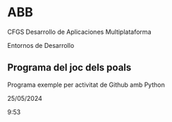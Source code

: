 # ABB

CFGS Desarrollo de Aplicaciones Multiplataforma

Entornos de Desarrollo

## Programa del joc dels poals

Programa exemple per activitat de Github amb Python

25/05/2024

9:53